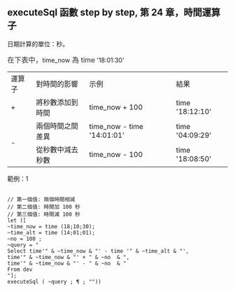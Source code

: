 <h2 style="text-align: start;">executeSql 函數 step by step, 第 24 章，時間運算子</h2><p style="text-align: start;">日期計算的單位：秒。</p><p style="text-align: start;"><span style="color: rgb(51, 51, 51); background-color: rgb(250, 250, 250); font-size: 16px;">在下表中，</span>time_now<span style="color: rgb(51, 51, 51); background-color: rgb(250, 250, 250); font-size: 16px;"> 為 time</span> '18:01:30'</p><table style="width: auto; text-align: start;"><tbody><tr><td colspan="1" rowspan="1" width="auto" style="text-align: left;">運算子</td><td colspan="1" rowspan="1" width="auto" style="text-align: left;">對時間的影響</td><td colspan="1" rowspan="1" width="auto" style="text-align: left;">示例</td><td colspan="1" rowspan="1" width="auto" style="text-align: left;">結果</td></tr><tr><td colspan="1" rowspan="1" width="auto" style="text-align: left;">+</td><td colspan="1" rowspan="1" width="auto" style="text-align: left;">將秒數添加到時間</td><td colspan="1" rowspan="1" width="auto" style="text-align: left;">time_now + 100</td><td colspan="1" rowspan="1" width="auto" style="text-align: left;">time '18:12:10'</td></tr><tr><td colspan="1" rowspan="2" width="auto" style="text-align: left;">-</td><td colspan="1" rowspan="1" width="auto" style="text-align: left;">兩個時間之間差異</td><td colspan="1" rowspan="1" width="auto" style="text-align: left;">time_now - time '14:01:01'</td><td colspan="1" rowspan="1" width="auto" style="text-align: left;">time '04:09:29'</td></tr><tr><td colspan="1" rowspan="1" width="auto" style="text-align: left;">從秒數中減去秒數</td><td colspan="1" rowspan="1" width="auto" style="text-align: left;">time_now - 100</td><td colspan="1" rowspan="1" width="auto" style="text-align: left;">time '18:08:50'<br></td></tr></tbody></table>
<p style="text-align: start;">範例：1</p>
<pre style="text-align: start;"><code>
// 第一個值: 兩個時間相減
// 第二個值: 時間加 100 秒
// 第三個值: 時間減 100 秒
let ([
~time_now = time (18;10;30);
~time_alt = time (14;01;01);
~no = 100 ;
~query = "
Select time'" &amp; ~time_now &amp; "' - time '" &amp; ~time_alt &amp; "',
time'" &amp; ~time_now &amp; "' + " &amp; ~no  &amp; ",
time'" &amp; ~time_now &amp; "' - " &amp; ~no  &amp; "
From dev 
"];
executeSql ( ~query ; ¶ ; ""))</code></pre>
<p><br></p>
